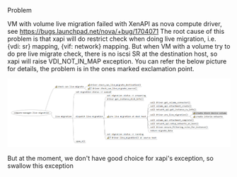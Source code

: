 Problem

VM with volume live migration failed with XenAPI as nova compute driver, see https://bugs.launchpad.net/nova/+bug/1704071
The root cause of this problem is that xapi will do restrict check when doing live migration, i.e. {vdi: sr} mapping, {vif: network} mapping. But when VM with a volume try to do pre live migrate check, there is no iscsi SR at the destination host, so xapi will raise VDI_NOT_IN_MAP exception. You can refer the below picture for details, the problem is in the ones marked exclamation point.

![XenAPI-live-migration](https://github.com/Annie-XIE/summary-os/blob/master/pic/xenapi-live-migration.png)

But at the moment, we don't have good choice for xapi's exception, so swallow this exception
